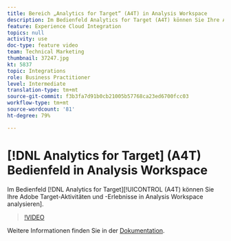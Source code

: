 ```yaml
---
title: Bereich „Analytics for Target“ (A4T) in Analysis Workspace
description: Im Bedienfeld Analytics for Target (A4T) können Sie Ihre Adobe Target-Aktivitäten und -Erlebnisse in Analysis Workspace analysieren.
feature: Experience Cloud Integration
topics: null
activity: use
doc-type: feature video
team: Technical Marketing
thumbnail: 37247.jpg
kt: 5837
topic: Integrations
role: Business Practitioner
level: Intermediate
translation-type: tm+mt
source-git-commit: f3b3fa7d91b0cb21005b57768ca23ed6700fcc03
workflow-type: tm+mt
source-wordcount: '81'
ht-degree: 79%

---
```



# [!DNL Analytics for Target] (A4T) Bedienfeld in Analysis Workspace

Im Bedienfeld [!DNL Analytics for Target][!UICONTROL  (A4T) können Sie Ihre Adobe Target-Aktivitäten und -Erlebnisse in Analysis Workspace analysieren].

>[!VIDEO](https://video.tv.adobe.com/v/37247/?quality=12&learn=on)

Weitere Informationen finden Sie in der [Dokumentation](https://docs.adobe.com/content/help/de-DE/analytics/analyze/analysis-workspace/panels/a4t-panel.html).
